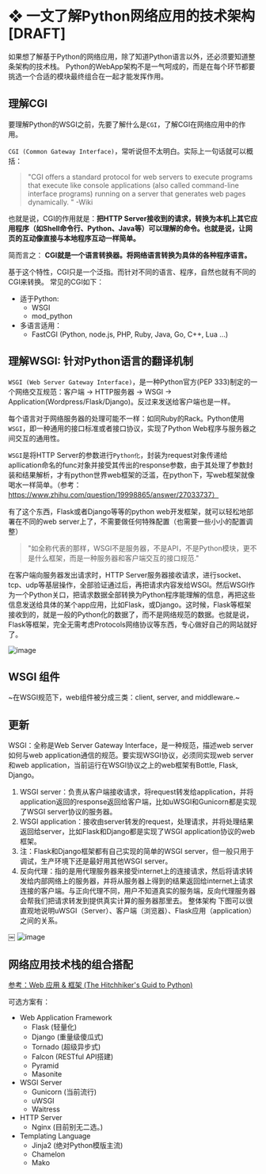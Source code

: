 # ❖ 一文了解Python网络应用的技术架构 [DRAFT]

如果想了解基于Python的网络应用，除了知道Python语言以外，还必须要知道整条架构的技术栈。
Python的WebApp架构不是一气呵成的，而是在每个环节都要挑选一个合适的模块最终组合在一起才能发挥作用。


## 理解CGI

要理解Python的WSGI之前，先要了解什么是`CGI`，了解CGI在网络应用中的作用。

`CGI (Common Gateway Interface)`，常听说但不太明白。实际上一句话就可以概括：

> "CGI offers a standard protocol for web servers to execute programs that execute like console applications (also called command-line interface programs) running on a server that generates web pages dynamically. " -Wiki

也就是说，CGI的作用就是：**把HTTP Server接收到的请求，转换为本机上其它应用程序（如Shell命令行、Python、Java等）可以理解的命令。也就是说，让网页的互动像直接与本地程序互动一样简单。**

简而言之：
**CGI就是一个语言转换器。将网络语言转换为具体的各种程序语言。**

基于这个特性，CGI只是一个泛指。而针对不同的语言、程序，自然也就有不同的CGI来转换。
常见的CGI如下：
- 适于Python:
    - WSGI
    - mod_python
- 多语言适用：
    - FastCGI (Python, node.js, PHP, Ruby, Java, Go, C++, Lua ...)


## 理解WSGI: 针对Python语言的翻译机制

`WSGI (Web Server Gateway Interface)`，是一种Python官方(PEP 333)制定的一个网络交互规范：客户端 -> HTTP服务器 -> WSGI -> Application(Wordpress/Flask/Django)。反过来发送给客户端也是一样。

每个语言对于网络服务器的处理可能不一样：如同Ruby的Rack。Python使用`WSGI`，即一种通用的接口标准或者接口协议，实现了Python Web程序与服务器之间交互的通用性。

`WSGI`是将HTTP Server的参数进行`Python化`，封装为request对象传递给apllication命名的func对象并接受其传出的response参数，由于其处理了参数封装和结果解析，才有python世界web框架的泛滥，在python下，写web框架就像喝水一样简单。（参考：https://www.zhihu.com/question/19998865/answer/27033737）

有了这个东西，Flask或者Django等等的python web开发框架，就可以轻松地部署在不同的web server上了，不需要做任何特殊配置（也需要一些小小的配置调整）

> "如全称代表的那样，WSGI不是服务器，不是API，不是Python模块，更不是什么框架，而是一种服务器和客户端交互的接口规范."

在客户端向服务器发出请求时，HTTP Server服务器接收请求，进行socket、tcp、udp等基层操作，全部验证通过后，再把请求内容发给WSGI。然后WSGI作为一个Python关口，把请求数据全部转换为Python程序能理解的信息，再把这些信息发送给具体的某个app应用，比如Flask，或Django。这时候，Flask等框架接收到的，就是一般的Python化的数据了，而不是网络规范的数据。也就是说，Flask等框架，完全无需考虑Protocols网络协议等东西，专心做好自己的网站就好了。

![image](https://user-images.githubusercontent.com/14041622/48410274-1ee23380-e779-11e8-96f0-df5e585b3722.png)

## WSGI 组件
~在WSGI规范下，web组件被分成三类：client, server, and middleware.~


## 更新

WSGI：全称是Web Server Gateway Interface，是一种规范，描述web server如何与web application通信的规范。要实现WSGI协议，必须同实现web server和web application，当前运行在WSGI协议之上的web框架有Bottle, Flask, Django。

1. WSGI server：负责从客户端接收请求，将request转发给application，并将application返回的response返回给客户端，比如uWSGI和Gunicorn都是实现了WSGI server协议的服务器。
2. WSGI application：接收由server转发的request，处理请求，并将处理结果返回给server，比如Flask和Django都是实现了WSGI application协议的web框架。
3. 注：Flask和Django框架都有自己实现的简单的WSGI server，但一般只用于调试，生产环境下还是最好用其他WSGI server。
4. 反向代理：指的是用代理服务器来接受internet上的连接请求，然后将请求转发给内部网络上的服务器，并将从服务器上得到的结果返回给internet上请求连接的客户端。与正向代理不同，用户不知道真实的服务端，反向代理服务器会帮我们把请求转发到提供真实计算的服务器那里去。
整体架构
下图可以很直观地说明uWSGI（Server）、客户端（浏览器）、Flask应用（application）之间的关系。

￼
![image](https://user-images.githubusercontent.com/14041622/53678715-c621b100-3cfd-11e9-9aa5-e3c83b0beb08.png)



## 网络应用技术栈的组合搭配

[参考：Web 应用 & 框架 (The Hitchhiker's Guid to Python)](https://pythonguidecn.readthedocs.io/zh/latest/scenarios/web.html)

可选方案有：
- Web Application Framework
    - Flask (轻量化)
    - Django (重量级傻瓜式)
    - Tornado (超级异步式)
    - Falcon (RESTful API搭建)
    - Pyramid
    - Masonite
- WSGI Server
    - Gunicorn (当前流行)
    - uWSGI
    - Waitress
- HTTP Server
    - Nginx (目前别无二选。)
- Templating Language
    - Jinja2 (绝对Python模版主流)
    - Chamelon
    - Mako